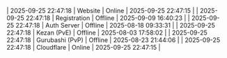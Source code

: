 | 2025-09-25 22:47:18 | Website | Online | 2025-09-25 22:47:15 |
| 2025-09-25 22:47:18 | Registration | Offline | 2025-09-09 16:40:23 |
| 2025-09-25 22:47:18 | Auth Server | Offline | 2025-08-18 09:33:31 |
| 2025-09-25 22:47:18 | Kezan (PvE) | Offline | 2025-08-03 17:58:02 |
| 2025-09-25 22:47:18 | Gurubashi (PvP) | Offline | 2025-08-23 21:44:06 |
| 2025-09-25 22:47:18 | Cloudflare | Online | 2025-09-25 22:47:15 |
